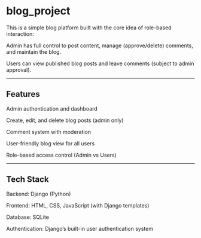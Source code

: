 # blog_project
This is a simple blog platform built with the core idea of role-based interaction:

Admin has full control to post content, manage (approve/delete) comments, and maintain the blog.

Users can view published blog posts and leave comments (subject to admin approval).

---

## Features
Admin authentication and dashboard

Create, edit, and delete blog posts (admin only)

Comment system with moderation

User-friendly blog view for all users

Role-based access control (Admin vs Users)

---

## Tech Stack
Backend: Django (Python)

Frontend: HTML, CSS, JavaScript (with Django templates)

Database: SQLite

Authentication: Django’s built-in user authentication system
